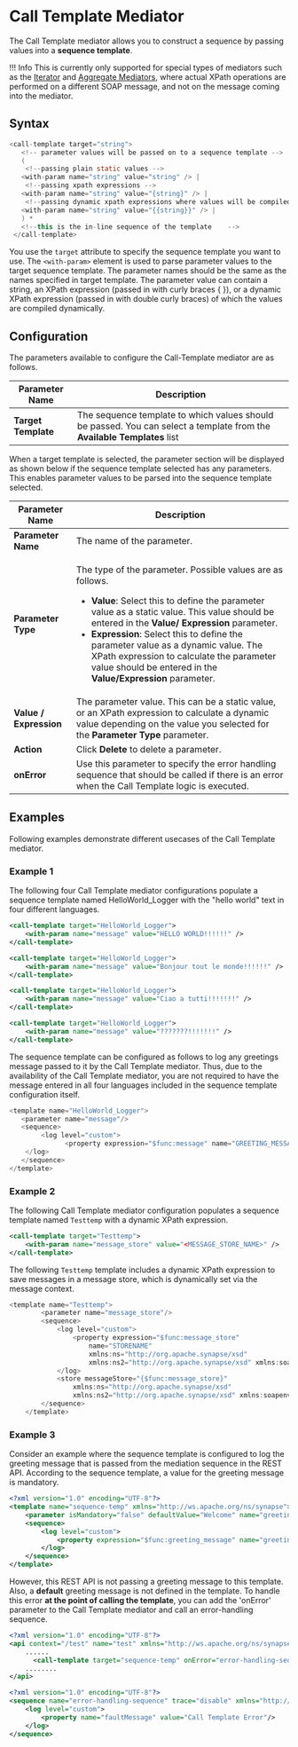 # Call Template Mediator

The Call Template mediator allows you to construct a sequence by passing values into a **sequence template**.

!!! Info
    This is currently only supported for special types of mediators such as the [Iterator](iterate-Mediator.md) and [Aggregate Mediators](aggregate-Mediator.md), where actual XPath operations are performed on a different SOAP message, and not on the message coming into the mediator.

## Syntax

``` java
<call-template target="string">
   <!-- parameter values will be passed on to a sequence template -->
   (
    <!--passing plain static values -->
   <with-param name="string" value="string" /> |
    <!--passing xpath expressions -->
   <with-param name="string" value="{string}" /> |
    <!--passing dynamic xpath expressions where values will be compiled dynamically-->
   <with-param name="string" value="{{string}}" /> |
   ) *
   <!--this is the in-line sequence of the template    -->
 </call-template>
```

You use the `target` attribute to specify the sequence template you want to use. The `<with-param>` element is used to parse parameter values to the target sequence template. The parameter names should be the same as the names specified in target template. The parameter value can contain a string, an XPath expression (passed in with curly braces { }), or a dynamic XPath expression (passed in with double curly braces) of which the values are compiled dynamically.

## Configuration

The parameters available to configure the Call-Template mediator are as follows.

| Parameter Name      | Description                                                                                                             |
|---------------------|-------------------------------------------------------------------------------------------------------------------------|
| **Target Template** | The sequence template to which values should be passed. You can select a template from the **Available Templates** list |

When a target template is selected, the parameter section will be displayed as shown below if the sequence template selected has any parameters. This enables parameter values to be parsed into the sequence template selected.

<table>
<thead>
<tr class="header">
<th>Parameter Name</th>
<th>Description</th>
</tr>
</thead>
<tbody>
<tr class="odd">
<td><strong>Parameter Name</strong></td>
<td>The name of the parameter.</td>
</tr>
<tr class="even">
<td><strong>Parameter Type</strong></td>
<td><p>The type of the parameter. Possible values are as follows.</p>
<ul>
<li><strong>Value</strong>: Select this to define the parameter value as a static value. This value should be entered in the <strong>Value/ Expression</strong> parameter.</li>
<li><strong>Expression</strong>: Select this to define the parameter value as a dynamic value. The XPath expression to calculate the parameter value should be entered in the <strong>Value/Expression</strong> parameter.</li>
</ul></td>
</tr>
<tr class="odd">
<td><strong>Value / Expression</strong></td>
<td>The parameter value. This can be a static value, or an XPath expression to calculate a dynamic value depending on the value you selected for the <strong>Parameter Type</strong> parameter.</td>
</tr>
<tr class="even">
<td><strong>Action</strong></td>
<td>Click <strong>Delete</strong> <strong></strong> to delete a parameter.</td>
</tr>
<tr>
  <td>
    <b>onError</b>
  </td>
  <td>
    Use this parameter to specify the error handling sequence that should be called if there is an error when the Call Template logic is executed.
</tr>
</tbody>
</table>

## Examples

Following examples demonstrate different usecases of the Call Template mediator.

### Example 1

The following four Call Template mediator configurations populate a
sequence template named HelloWorld_Logger with the "hello world" text
in four different languages.

``` xml
<call-template target="HelloWorld_Logger">
    <with-param name="message" value="HELLO WORLD!!!!!!" />
</call-template>
```

``` xml
<call-template target="HelloWorld_Logger">
    <with-param name="message" value="Bonjour tout le monde!!!!!!" />
</call-template>
```

``` xml
<call-template target="HelloWorld_Logger">
    <with-param name="message" value="Ciao a tutti!!!!!!!" />
</call-template>
```

``` xml
<call-template target="HelloWorld_Logger">
    <with-param name="message" value="???????!!!!!!!" />
</call-template>
```

The sequence template can be configured as follows to log any greetings
message passed to it by the Call Template mediator. Thus, due to the
availability of the Call Template mediator, you are not required to have
the message entered in all four languages included in the sequence
template configuration itself.

``` java
<template name="HelloWorld_Logger">
   <parameter name="message"/>
   <sequence>
        <log level="custom">
              <property expression="$func:message" name="GREETING_MESSAGE"/>
    </log>
   </sequence>
</template>
```

### Example 2

The following Call Template mediator configuration populates a sequence template named `Testtemp` with a dynamic XPath expression.

``` xml
<call-template target="Testtemp">
    <with-param name="message_store" value="<MESSAGE_STORE_NAME>" />
</call-template>
```

The following `Testtemp` template includes a dynamic XPath expression to save messages in a message store, which is
dynamically set via the message context.

``` java
<template name="Testtemp">
        <parameter name="message_store"/>
        <sequence>
            <log level="custom">
                <property expression="$func:message_store"
                    name="STORENAME"
                    xmlns:ns="http://org.apache.synapse/xsd"
                    xmlns:ns2="http://org.apache.synapse/xsd" xmlns:soapenv="http://www.w3.org/2003/05/soap-envelope"/>
            </log>
            <store messageStore="{$func:message_store}"
                xmlns:ns="http://org.apache.synapse/xsd"
                xmlns:ns2="http://org.apache.synapse/xsd" xmlns:soapenv="http://www.w3.org/2003/05/soap-envelope"/>
        </sequence>
    </template>
```

### Example 3

Consider an example where the sequence template is configured to log the greeting message that is passed from the mediation sequence in the REST API. According to the sequence template, a value for the greeting message is mandatory. 

```xml
<?xml version="1.0" encoding="UTF-8"?>
<template name="sequence-temp" xmlns="http://ws.apache.org/ns/synapse">
    <parameter isMandatory="false" defaultValue="Welcome" name="greeting_message"/>
    <sequence>
        <log level="custom">
            <property expression="$func:greeting_message" name="greeting"/>
        </log>
    </sequence>
</template>
```

However, this REST API is not passing a greeting message to this template. Also, a <b>default</b> greeting message is not defined in the template. To handle this error <b>at the point of calling the template</b>, you can add the 'onError' parameter to the Call Template mediator and call an error-handling sequence.

```xml tab="Call Template"
<?xml version="1.0" encoding="UTF-8"?>
<api context="/test" name="test" xmlns="http://ws.apache.org/ns/synapse">
    ......
      <call-template target="sequence-temp" onError="error-handling-sequence" />
    ........
</api>
```

```xml tab="error-handling-sequence"
<?xml version="1.0" encoding="UTF-8"?>
<sequence name="error-handling-sequence" trace="disable" xmlns="http://ws.apache.org/ns/synapse">
    <log level="custom">
        <property name="faultMessage" value="Call Template Error"/>
    </log>
</sequence>
```